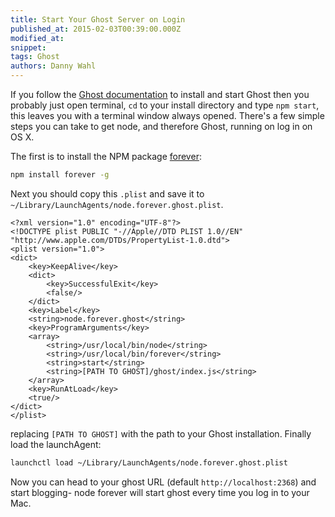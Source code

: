 ```yaml
---
title: Start Your Ghost Server on Login
published_at: 2015-02-03T00:39:00.000Z
modified_at: 
snippet: 
tags: Ghost
authors: Danny Wahl
---
```


If you follow the
[Ghost documentation](http://support.ghost.org/installing-ghost-mac/) to install
and start Ghost then you probably just open terminal, `cd` to your install
directory and type `npm start`, this leaves you with a terminal window always
opened. There's a few simple steps you can take to get node, and therefore
Ghost, running on log in on OS X.

The first is to install the NPM package
[forever](https://www.npmjs.com/package/forever-mac):

```bash
npm install forever -g
```

Next you should copy this `.plist` and save it to
`~/Library/LaunchAgents/node.forever.ghost.plist`.

```markup
<?xml version="1.0" encoding="UTF-8"?>
<!DOCTYPE plist PUBLIC "-//Apple//DTD PLIST 1.0//EN" "http://www.apple.com/DTDs/PropertyList-1.0.dtd">
<plist version="1.0">
<dict>
	<key>KeepAlive</key>
	<dict>
		<key>SuccessfulExit</key>
		<false/>
	</dict>
	<key>Label</key>
	<string>node.forever.ghost</string>
	<key>ProgramArguments</key>
	<array>
		<string>/usr/local/bin/node</string>
		<string>/usr/local/bin/forever</string>
		<string>start</string>
		<string>[PATH TO GHOST]/ghost/index.js</string>
	</array>
	<key>RunAtLoad</key>
	<true/>
</dict>
</plist>
```

replacing `[PATH TO GHOST]` with the path to your Ghost installation. Finally
load the launchAgent:

```bash
launchctl load ~/Library/LaunchAgents/node.forever.ghost.plist
```

Now you can head to your ghost URL (default `http://localhost:2368`) and start
blogging- node forever will start ghost every time you log in to your Mac.
